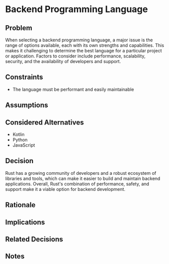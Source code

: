 # Backend Programming Language

## Problem

When selecting a backend programming language, a major issue is the range of options available, each with its own strengths and capabilities. This makes it challenging to determine the best language for a particular project or application. Factors to consider include performance, scalability, security, and the availability of developers and support.

## Constraints

- The language must be performant and easily maintainable

## Assumptions

## Considered Alternatives

- Kotlin
- Python
- JavaScript

## Decision

Rust has a growing community of developers and a robust ecosystem of libraries and tools, which can make it easier to build and maintain backend applications.
Overall, Rust's combination of performance, safety, and support make it a viable option for backend development.

## Rationale

## Implications

## Related Decisions

## Notes
